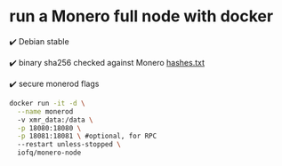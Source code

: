 # run a Monero full node with docker

:heavy_check_mark: Debian stable

:heavy_check_mark: binary sha256 checked against Monero [hashes.txt](https://www.getmonero.org/downloads/hashes.txt)

:heavy_check_mark: secure monerod flags 



```bash
docker run -it -d \
  --name monerod
  -v xmr_data:/data \
  -p 18080:18080 \
  -p 18081:18081 \ #optional, for RPC
  --restart unless-stopped \ 
  iofq/monero-node
```
